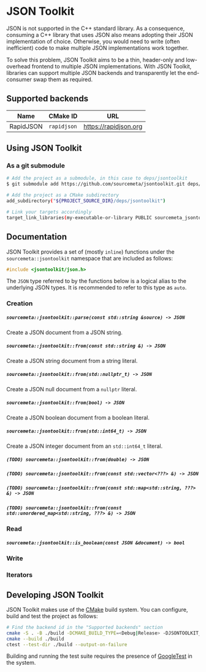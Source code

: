 JSON Toolkit
============

JSON is not supported in the C++ standard library. As a consequence, consuming
a C++ library that uses JSON also means adopting their JSON implementation of
choice. Otherwise, you would need to write (often inefficient) code to make
multiple JSON implementations work together.

To solve this problem, JSON Toolkit aims to be a thin, header-only and
low-overhead frontend to multiple JSON implementations. With JSON Toolkit,
libraries can support multiple JSON backends and transparently let the
end-consumer swap them as required.

Supported backends
------------------

| Name      | CMake ID    | URL                   |
|-----------|-------------|-----------------------|
| RapidJSON | `rapidjson` | https://rapidjson.org |

Using JSON Toolkit
------------------

### As a git submodule

```sh
# Add the project as a submodule, in this case to deps/jsontoolkit
$ git submodule add https://github.com/sourcemeta/jsontoolkit.git deps/jsontoolkit

# Add the project as a CMake subdirectory
add_subdirectory("${PROJECT_SOURCE_DIR}/deps/jsontoolkit")

# Link your targets accordingly
target_link_libraries(my-executable-or-library PUBLIC sourcemeta_jsontoolkit_json)
```

Documentation
-------------

JSON Toolkit provides a set of (mostly `inline`) functions under the
`sourcemeta::jsontoolkit` namespace that are included as follows:

```c++
#include <jsontoolkit/json.h>
```

The `JSON` type referred to by the functions below is a logical alias to the
underlying JSON types. It is recommended to refer to this type as `auto`.

### Creation

##### `sourcemeta::jsontoolkit::parse(const std::string &source) -> JSON`

Create a JSON document from a JSON string.

##### `sourcemeta::jsontoolkit::from(const std::string &) -> JSON`

Create a JSON string document from a string literal.

##### `sourcemeta::jsontoolkit::from(std::nullptr_t) -> JSON`

Create a JSON null document from a `nullptr` literal.

##### `sourcemeta::jsontoolkit::from(bool) -> JSON`

Create a JSON boolean document from a boolean literal.

##### `sourcemeta::jsontoolkit::from(std::int64_t) -> JSON`

Create a JSON integer document from an `std::int64_t` literal.

##### `(TODO) sourcemeta::jsontoolkit::from(double) -> JSON`
##### `(TODO) sourcemeta::jsontoolkit::from(const std::vector<???> &) -> JSON`
##### `(TODO) sourcemeta::jsontoolkit::from(const std::map<std::string, ???> &) -> JSON`
##### `(TODO) sourcemeta::jsontoolkit::from(const std::unordered_map<std::string, ???> &) -> JSON`

### Read

##### `sourcemeta::jsontoolkit::is_boolean(const JSON &document) -> bool`

### Write

### Iterators

Developing JSON Toolkit
-----------------------

JSON Toolkit makes use of the [CMake](https://cmake.org) build system. You can
configure, build and test the project as follows:

```sh
# Find the backend id in the "Supported backends" section
cmake -S . -B ./build -DCMAKE_BUILD_TYPE=<Debug|Release> -DJSONTOOLKIT_BACKEND=<backend-id>
cmake --build ./build
ctest --test-dir ./build --output-on-failure
```

Building and running the test suite requires the presence of
[GoogleTest](https://google.github.io/googletest/) in the system.
